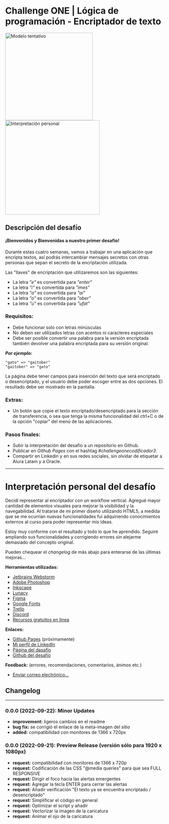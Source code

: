 # Challenge ONE | Lógica de programación - Encriptador de texto

<p style= "text-align: justify">
<img width="278" heigth="200" src="https://user-images.githubusercontent.com/91544872/157673573-5e781ce9-601c-4ea3-9db1-b60bebf717aa.png" title="Modelo tentativo" alt="Modelo tentativo">
<img width="300" heigth="200" src="https://iili.io/ib4Xvj.png" title="Interpretación personal" alt="Interpretación personal">
</p>

## Descripción del desafío

#### ¡Bienvenidos y Bienvenidas a nuestro primer desafío!

Durante estas cuatro semanas, vamos a trabajar en una aplicación que encripta textos, así podrás intercambiar mensajes
secretos con otras personas que sepan el secreto de la encriptación utilizada.

Las "llaves" de encriptación que utilizaremos son las siguientes:

* La letra _"e"_ es convertida para _"enter"_
* La letra _"i"_ es convertida para _"imes"_
* La letra _"a"_ es convertida para _"ai"_
* La letra _"o"_ es convertida para _"ober"_
* La letra _"u"_ es convertida para _"ufat"_

### Requisitos:

* Debe funcionar solo con letras minúsculas
* No deben ser utilizados letras con acentos ni caracteres especiales
* Debe ser posible convertir una palabra para la versión encriptada también devolver una palabra encriptada para su
  versión original.

_**Por ejemplo:**_
```
"gato" => "gaitober"
"gaitober" => "gato"
```

La página debe tener campos para
inserción del texto que será encriptado o desencriptado, y el usuario debe poder escoger entre as dos opciones.
El resultado debe ser mostrado en la pantalla.

### Extras:

- Un botón que copie el texto encriptado/desencriptado para la sección de transferencia, o sea que tenga la misma
  funcionalidad del ctrl+C o de la opción "copiar" del menú de las aplicaciones.

### Pasos finales:
- Subir la interpretación del desafío a un repositorio en Github.
- Publicar en _Github Pages_ con el hashtag _#challengeonecodificador3_.
- Compartir en Linkedin y en sus redes sociales, sin olvidar de etiquetar a Alura Latam y a Oracle.

---

# Interpretación personal del desafío

Decidí representar al encriptador con un workflow vertical. Agregué mayor cantidad de elementos visuales para mejorar la visibilidad y la navegabilidad. Al tratarse de mi primer diseño utilizando
HTML5, a medida que se me ocurrían nuevas funcionalidades fuí adquiriendo conocimientos externos al curso para poder
representar mis ideas. 

Estoy muy conforme con el resultado y todo lo que he aprendido. Seguiré ampliando sus funcionalidades y corrigiendo errores sin alejarme demasiado del concepto original.

Pueden chequear el _changelog_ de más abajo para enterarse de las últimas mejoras...

**Herramientas utilizadas:**
* [Jetbrains Webstorm](https://www.jetbrains.com/webstorm/)
* [Adobe Photoshop](https://www.adobe.com/ar/products/photoshop.html)
* [Inkscape](https://inkscape.org/)
* [Lunacy](https://iconos8.es/lunacy)
* [Figma](https://www.figma.com/)
* [Google Fonts](https://fonts.google.com)
* [Trello](https://www.trello.com)
* [Discord](https://discord.com)
* [Recursos gratuitos en línea]()

**Enlaces:**
* [Github Pages]() (próximamente)
* [Mi perfil de LinkedIn](https://www.linkedin.com/in/juanfabiorey/)
* [Página del dasafío](https://www.aluracursos.com/challenges/oracle-one/sprint01-construye-un-encriptador-texto-con-javascript)
* [Github del desafío](https://github.com/alura-challenges/challenge-one-encriptador-latam)

**Feedback:** (errores, recomendaciones, comentarios, ánimos etc.)
* [Enviar correo electrónico...](mailto:juanfabiorey@outlook.com)


## Changelog

---

### 0.0.0 (2022-09-22): Minor Updates
- **improvement:** ligeros cambios en el readme
- **bug fix:** se corrigió el enlace de la meta-imagen del sitio
- **added:** compatibilidad con monitores de 1366 x 720px


### 0.0.0 (2022-09-21): Preview Release (versión sólo para 1920 x 1080px)


- **request:** compatibilidad con monitores de 1366 x 720p
- **request:** Codificación de las CSS "@media queries" para que sea FULL RESPONSIVE
- **request:** Dirigir el foco hacia las alertas emergentes
- **request:** Agregar la tecla ENTER para cerrar las alertas
- **request:** Añadir verificación "El texto ya se encuentra encriptado / desencriptado"
- **request:** Simplificar el código en general
- **request:** Optimizar el script y añadir
- **request:** Vectorizar la imagen de la caricatura
- **request:** Animar el ojo de la caricatura

